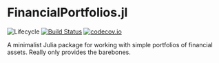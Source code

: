 # FinancialPortfolios.jl

![Lifecycle](https://img.shields.io/badge/lifecycle-experimental-orange.svg)<!--
![Lifecycle](https://img.shields.io/badge/lifecycle-maturing-blue.svg)
![Lifecycle](https://img.shields.io/badge/lifecycle-stable-green.svg)
![Lifecycle](https://img.shields.io/badge/lifecycle-retired-orange.svg)
![Lifecycle](https://img.shields.io/badge/lifecycle-archived-red.svg)
![Lifecycle](https://img.shields.io/badge/lifecycle-dormant-blue.svg) -->
[![Build Status](https://travis-ci.com/tbeason/FinancialPortfolios.jl.svg?branch=master)](https://travis-ci.com/tbeason/FinancialPortfolios.jl)
[![codecov.io](http://codecov.io/github/tbeason/FinancialPortfolios.jl/coverage.svg?branch=master)](http://codecov.io/github/tbeason/FinancialPortfolios.jl?branch=master)
<!--
[![Documentation](https://img.shields.io/badge/docs-stable-blue.svg)](https://tbeason.github.io/FinancialPortfolios.jl/stable)
[![Documentation](https://img.shields.io/badge/docs-master-blue.svg)](https://tbeason.github.io/FinancialPortfolios.jl/dev)
-->


A minimalist Julia package for working with simple portfolios of financial assets. Really only provides the barebones.

